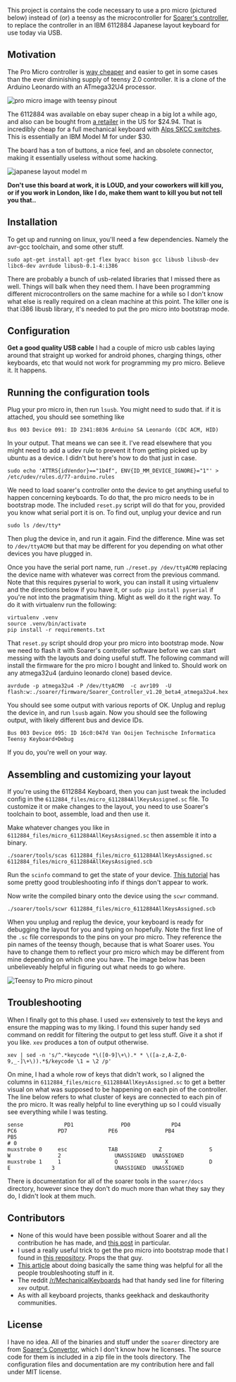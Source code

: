 This project is contains the code necessary to use a pro micro (pictured below) instead of (or) a teensy as the microcontroller for [Soarer's controller](http://deskthority.net/workshop-f7/xt-at-ps2-terminal-to-usb-converter-with-nkro-t2510.html), to replace the controller in an IBM 6112884 Japanese layout keyboard for use today via USB.

## Motivation

The Pro Micro controller is [way cheaper](http://www.alibaba.com/showroom/pro-micro-atmega32u4.html) and easier to get in some cases than the ever diminishing supply of teensy 2.0 controller. 
It is a clone of the Arduino Leonardo with an ATmega32U4 processor.

![pro micro image with teensy pinout](docs/promicro.png)

The 6112884 was available on ebay super cheap in a big lot a while ago, and also can be bought from [a retailer](http://meci.com/nib-ibm-japanese-lettering-typing-computer-102-keyboard-letter-type-6112884.html) in the US for $24.94. That is incredibly cheap for a full mechanical keyboard with [Alps SKCC switches](http://deskthority.net/wiki/Alps_SKCC_series). This is essentially an IBM Model M for under $30.

The board has a ton of buttons, a nice feel, and an obsolete connector, making it essentially useless without some hacking. 

![japanese layout model m](docs/6112884.jpg)

**Don't use this board at work, it is LOUD, and your coworkers will kill you, or if you work in London, like I do, make them want to kill you but not tell you that..**

## Installation

To get up and running on linux, you'll need a few dependencies. Namely the avr-gcc toolchain, and some other stuff. 

`sudo apt-get install apt-get flex byacc bison gcc libusb libusb-dev libc6-dev avrdude libusb-0.1-4:i386` 

There are probably a bunch of usb-related libraries that I missed there as well. Things will balk when they need them. I have been programming different microcontrollers on the same machine for a while so I don't know what else is really required on a clean machine at this point. The killer one is that i386 libusb library, it's needed to put the pro micro into bootstrap mode. 

## Configuration

**Get a good quality USB cable**
I had a couple of micro usb cables laying around that straight up worked for android phones, charging things, other keyboards, etc that would not work for programming my pro micro. Believe it. It happens.

## Running the configuration tools

Plug your pro micro in, then run `lsusb`. You might need to sudo that. if it is attached, you should see something like

    Bus 003 Device 091: ID 2341:8036 Arduino SA Leonardo (CDC ACM, HID)

In your output. That means we can see it. I've read elsewhere that you might need to add a udev rule to prevent it from getting picked up by ubuntu as a device. I didn't but here's how to do that just in case. 

    sudo echo 'ATTRS{idVendor}=="1b4f", ENV{ID_MM_DEVICE_IGNORE}="1"' > /etc/udev/rules.d/77-arduino.rules

We need to load soarer's controller onto the device to get anything useful to happen concerning keyboards. To do that, the pro micro needs to be in bootstrap mode. The included `reset.py` script will do that for you, provided you know what serial port it is on. To find out, unplug your device and run

    sudo ls /dev/tty*

Then plug the device in, and run it again. Find the difference. Mine was set to `/dev/ttyACM0` but that may be different for you depending on what other devices you have plugged in.

Once you have the serial port name, run `./reset.py /dev/ttyACM0` replacing the device name with whatever was correct from the previous command. 
Note that this requires pyserial to work, you can install it using virtualenv and the directions below if you have it, or `sudo pip install pyserial` if you're not into the pragmatisim thing. Might as well do it the right way. To do it with virtualenv run the following:

    virtualenv .venv
    source .venv/bin/activate
    pip install -r requirements.txt

That `reset.py` script should drop your pro micro into bootstrap mode. Now we need to flash it with Soarer's controller software before we can start messing with the layouts and doing useful stuff.
The following command will install the firmware for the pro micro I bought and linked to. Should work on any atmega32u4 (arduino leonardo clone) based device. 

    avrdude -p atmega32u4 -P /dev/ttyACM0  -c avr109  -U flash:w:./soarer/firmware/Soarer_Controller_v1.20_beta4_atmega32u4.hex

You should see some output with various reports of OK. Unplug and replug the device in, and run `lsusb` again. Now you should see the following output, with likely different bus and device IDs.

    Bus 003 Device 095: ID 16c0:047d Van Ooijen Technische Informatica Teensy Keyboard+Debug

If you do, you're well on your way.

## Assembling and customizing your layout

If you're using the 6112884 Keyboard, then you can just tweak the included config in the `6112884_files/micro_6112884AllKeysAssigned.sc` file. To customize it or make changes to the layout, you need to use Soarer's toolchain to boot, assemble, load and then use it. 

Make whatever changes you like in `6112884_files/micro_6112884AllKeysAssigned.sc` then assemble it into a binary.
  
    ./soarer/tools/scas 6112884_files/micro_6112884AllKeysAssigned.sc 6112884_files/micro_6112884AllKeysAssigned.scb

Run the `scinfo` command to get the state of your device. [This tutorial](http://deskthority.net/workshop-f7/teensy-2-0-alternatives-atmega32u4-t4253-90.html) has some pretty  good troubleshooting info if things don't appear to work.

Now write the compiled binary onto the device using the `scwr` command.

    ./soarer/tools/scwr 6112884_files/micro_6112884AllKeysAssigned.scb

When you unplug and replug the device, your keyboard is ready for debugging the layout for you and typing on hopefully. Note the first line of the `.sc` file corresponds to the pins on your pro micro. They reference the pin names of the teensy though, because that is what Soarer uses. You have to change them to reflect your pro micro which may be different from mine depending on which one you have. The image below has been unbelieveably helpful in figuring out what needs to go where. 

![Teensy to Pro micro pinout](docs/Teensy2-as-ISP_Pro-Micro.jpg)

## Troubleshooting

When I finally got to this phase. I used `xev` extensively to test the keys and ensure the mapping was to my liking. I found this super handy sed command on reddit for filtering the output to get less stuff. Give it a shot if you like. `xev` produces a ton of output otherwise.

    xev | sed -n 's/^.*keycode *\([0-9]\+\).* * \([a-z,A-Z,0-9,_-]\+\)).*$/keycode \1 = \2 /p'

On mine, I had a whole row of keys that didn't work, so I aligned the columns in `6112884_files/micro_6112884AllKeysAssigned.sc` to get a better visual on what was supposed to be happening on each pin of the controller. The line below refers to what cluster of keys are connected to each pin of the pro micro. It was really helpful to line everything up so I could visually see everything while I was testing.

	sense		      PD1			    PD0			    PD4				PC6			    PD7			    PE6				  PB4			    PB5
	# 0
	muxstrobe 0		esc     		TAB			    Z			  	S			      W			      2			    	UNASSIGNED	UNASSIGNED	
	muxstrobe 1		1			      Q			      X			  	D			      E		      	3			    	UNASSIGNED	UNASSIGNED	

There is documentation for all of the soarer tools in the `soarer/docs` directory, however since they don't do much more than what they say they do, I didn't look at them much.

## Contributors

* None of this would have been possible without Soarer and all the contribution he has made, and [this post](https://geekhack.org/index.php?topic=50437.msg1193047#msg1193047) in particular.
* I used a really useful trick to get the pro micro into bootstrap mode that I found in [this repository](https://github.com/nicholaskell/Arduino_Loader). Props the that guy.
* [This article](http://deskthority.net/workshop-f7/how-to-use-a-pro-micro-as-a-cheap-controller-converter-like-soarer-s-t8448.html) about doing basically the same thing was helpful for all the people troubleshooting stuff in it. 
* The reddit [/r/MechanicalKeyboards](https://www.reddit.com/r/MechanicalKeyboards/comments/39pwlo/guidelinux_debug_your_kb_with_command_line_tools/) had that handy sed line for filtering `xev` output.
* As with all keyboard projects, thanks geekhack and deskauthority communities. 

## License

I have no idea. All of the binaries and stuff under the `soarer` directory are from [Soarer's Convertor](http://deskthority.net/workshop-f7/xt-at-ps2-terminal-to-usb-converter-with-nkro-t2510.html), which I don't know how he licenses. The source code for them is included in a zip file in the tools directory.
The configuration files and documentation are my contribution here and fall under MIT license. 
